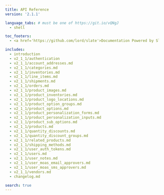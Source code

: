 ```yaml
---
title: API Reference
version: '2.1.1'

language_tabs: # must be one of https://git.io/vQNgJ
  - shell

toc_footers:
  - <a href='https://github.com/lord/slate'>Documentation Powered by Slate</a>

includes:
  - introduction
  - v2_1_1/authentication
  - v2_1_1/account_addresses.md
  - v2_1_1/categories.md
  - v2_1_1/inventories.md
  - v2_1_1/line_items.md
  - v2_1_1/shipments.md
  - v2_1_1/orders.md
  - v2_1_1/product_images.md
  - v2_1_1/product_inventories.md
  - v2_1_1/product_logo_locations.md
  - v2_1_1/product_option_groups.md
  - v2_1_1/product_options.md
  - v2_1_1/product_personalization_forms.md
  - v2_1_1/product_personalization_inputs.md
  - v2_1_1/product_sub_options.md
  - v2_1_1/products.md
  - v2_1_1/quantity_discounts.md
  - v2_1_1/quantity_discount_groups.md
  - v2_1_1/related_products.md
  - v2_1_1/shipping_methods.md
  - v2_1_1/user_auth_tokens.md
  - v2_1_1/users.md
  - v2_1_1/user_notes.md
  - v2_1_1/user_moas_email_approvers.md
  - v2_1_1/user_moas_sms_approvers.md
  - v2_1_1/vendors.md
  - changelog.md

search: true
---
```


